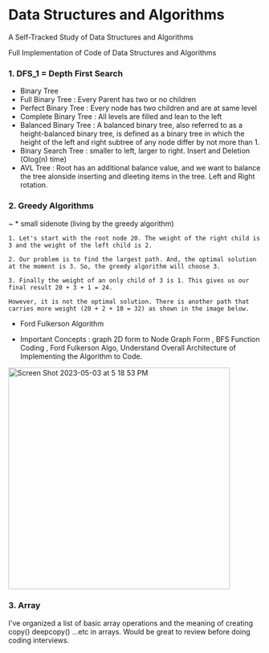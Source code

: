 # Data Structures and Algorithms

A Self-Tracked Study of Data Structures and Algorithms

Full Implementation of Code of Data Structures and Algorithms

### 1. DFS_1 = Depth First Search 

- Binary Tree  
- Full Binary Tree : Every Parent has two or no children
- Perfect Binary Tree : Every node has two children and are at same level
- Complete Binary Tree : All levels are filled and lean to the left
- Balanced Binary Tree : A balanced binary tree, also referred to as a height-balanced binary tree, is defined as a binary tree in which the height of the left and right subtree of any node differ by not more than 1.
- Binary Search Tree : smaller to left, larger to right. Insert and Deletion (Olog(n) time)
- AVL Tree : Root has an additional balance value, and we want to balance the tree alonside inserting and dleeting items in the tree. Left and Right rotation.


### 2. Greedy Algorithms

  ~ * small sidenote (living by the greedy algorithm)

    1. Let's start with the root node 20. The weight of the right child is 3 and the weight of the left child is 2.

    2. Our problem is to find the largest path. And, the optimal solution at the moment is 3. So, the greedy algorithm will choose 3.

    3. Finally the weight of an only child of 3 is 1. This gives us our final result 20 + 3 + 1 = 24.

    However, it is not the optimal solution. There is another path that carries more weight (20 + 2 + 10 = 32) as shown in the image below.


* Ford Fulkerson Algorithm
- Important Concepts : graph 2D form to Node Graph Form , BFS Function Coding , Ford Fulkerson Algo, Understand Overall Architecture of Implementing the Algorithm to Code.

<img width="441" alt="Screen Shot 2023-05-03 at 5 18 53 PM" src="https://user-images.githubusercontent.com/59305253/235950839-55673211-e092-4a6c-9684-17d40bbe8604.png">

### 3. Array

I've organized a list of basic array operations and the meaning of creating copy() deepcopy() ...etc in arrays. Would be great to review before doing coding interviews.